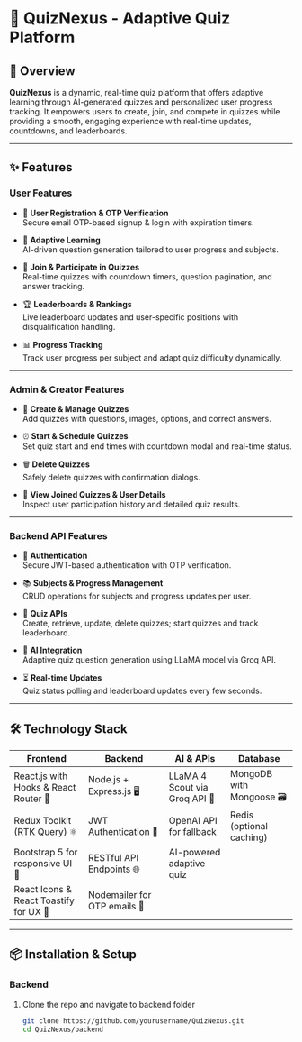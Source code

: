 # 🎉 QuizNexus - Adaptive Quiz Platform


## 🚀 Overview

**QuizNexus** is a dynamic, real-time quiz platform that offers adaptive learning through AI-generated quizzes and personalized user progress tracking. It empowers users to create, join, and compete in quizzes while providing a smooth, engaging experience with real-time updates, countdowns, and leaderboards.

---

## ✨ Features

### User Features
- 👤 **User Registration & OTP Verification**  
  Secure email OTP-based signup & login with expiration timers.

- 📝 **Adaptive Learning**  
  AI-driven question generation tailored to user progress and subjects.

- 🎯 **Join & Participate in Quizzes**  
  Real-time quizzes with countdown timers, question pagination, and answer tracking.

- 🏆 **Leaderboards & Rankings**  
  Live leaderboard updates and user-specific positions with disqualification handling.

- 📊 **Progress Tracking**  
  Track user progress per subject and adapt quiz difficulty dynamically.

---

### Admin & Creator Features
- 🎨 **Create & Manage Quizzes**  
  Add quizzes with questions, images, options, and correct answers.

- ⏰ **Start & Schedule Quizzes**  
  Set quiz start and end times with countdown modal and real-time status.

- 🗑️ **Delete Quizzes**  
  Safely delete quizzes with confirmation dialogs.

- 👀 **View Joined Quizzes & User Details**  
  Inspect user participation history and detailed quiz results.

---

### Backend API Features
- 🔐 **Authentication**  
  Secure JWT-based authentication with OTP verification.

- 📚 **Subjects & Progress Management**  
  CRUD operations for subjects and progress updates per user.

- 🎲 **Quiz APIs**  
  Create, retrieve, update, delete quizzes; start quizzes and track leaderboard.

- 🤖 **AI Integration**  
  Adaptive quiz question generation using LLaMA model via Groq API.

- ⏳ **Real-time Updates**  
  Quiz status polling and leaderboard updates every few seconds.

---

## 🛠️ Technology Stack

| Frontend                                   | Backend                             | AI & APIs                | Database                  |
|--------------------------------------------|------------------------------------|--------------------------|---------------------------|
| React.js with Hooks & React Router 🧩       | Node.js + Express.js 🖥️             | LLaMA 4 Scout via Groq API 🤖 | MongoDB with Mongoose 🗃️     |
| Redux Toolkit (RTK Query) ⚛️                | JWT Authentication 🔐               | OpenAI API for fallback  | Redis (optional caching)   |
| Bootstrap 5 for responsive UI 🎨            | RESTful API Endpoints 🌐            | AI-powered adaptive quiz |                           |
| React Icons & React Toastify for UX 🎉     | Nodemailer for OTP emails 📧         |                          |                           |

---

## 📦 Installation & Setup

### Backend

1. Clone the repo and navigate to backend folder  
   ```bash
   git clone https://github.com/yourusername/QuizNexus.git
   cd QuizNexus/backend
